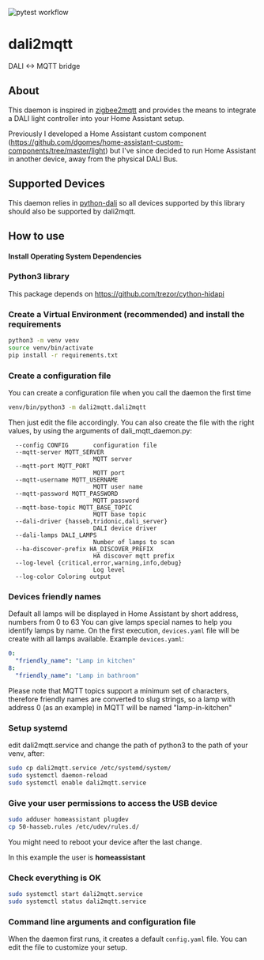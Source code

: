![pytest workflow](https://github.com/dgomes/dali2mqtt/actions/workflows/pytest.yml/badge.svg)

# dali2mqtt
DALI <-> MQTT bridge

## About

This daemon is inspired in [zigbee2mqtt](https://github.com/Koenkk/zigbee2mqtt) and provides the means to integrate a DALI light controller into your Home Assistant setup.

Previously I developed a Home Assistant custom component (https://github.com/dgomes/home-assistant-custom-components/tree/master/light) but I've since decided to run Home Assistant in another device, away from the physical DALI Bus.

## Supported Devices

This daemon relies in [python-dali](https://github.com/sde1000/python-dali) so all devices supported by this library should also be supported by dali2mqtt.

## How to use

#### Install Operating System Dependencies

### Python3 library
This package depends on https://github.com/trezor/cython-hidapi

### Create a Virtual Environment (recommended) and install the requirements
```bash
python3 -m venv venv
source venv/bin/activate
pip install -r requirements.txt
```

### Create a configuration file
You can create a configuration file when you call the daemon the first time

```bash
venv/bin/python3 -m dali2mqtt.dali2mqtt
```

Then just edit the file accordingly. You can also create the file with the right values, by using the arguments of dali_mqtt_daemon.py:

```
  --config CONFIG       configuration file
  --mqtt-server MQTT_SERVER
                        MQTT server
  --mqtt-port MQTT_PORT
                        MQTT port
  --mqtt-username MQTT_USERNAME
                        MQTT user name
  --mqtt-password MQTT_PASSWORD
                        MQTT password
  --mqtt-base-topic MQTT_BASE_TOPIC
                        MQTT base topic
  --dali-driver {hasseb,tridonic,dali_server}
                        DALI device driver
  --dali-lamps DALI_LAMPS
                        Number of lamps to scan
  --ha-discover-prefix HA_DISCOVER_PREFIX
                        HA discover mqtt prefix
  --log-level {critical,error,warning,info,debug}  
                        Log level  
  --log-color Coloring output
```

### Devices friendly names
Default all lamps will be displayed in Home Assistant by short address, numbers from 0 to 63
You can give lamps special names to help you identify lamps by name. On the first execution, `devices.yaml` file will be create with all lamps available.
Example `devices.yaml`:
```yaml
0: 
  "friendly_name": "Lamp in kitchen"
8:
  "friendly_name": "Lamp in bathroom"
```
Please note that MQTT topics support a minimum set of characters, therefore friendly names are converted to slug strings, so a lamp with address 0 (as an example) in MQTT will be named "lamp-in-kitchen"

### Setup systemd
edit dali2mqtt.service and change the path of python3 to the path of your venv, after:

```bash
sudo cp dali2mqtt.service /etc/systemd/system/
sudo systemctl daemon-reload
sudo systemctl enable dali2mqtt.service 
```

### Give your user permissions to access the USB device
```bash
sudo adduser homeassistant plugdev 
cp 50-hasseb.rules /etc/udev/rules.d/
```
You might need to reboot your device after the last change.

In this example the user is **homeassistant**

### Check everything is OK
```bash
sudo systemctl start dali2mqtt.service 
sudo systemctl status dali2mqtt.service 
```

### Command line arguments and configuration file

When the daemon first runs, it creates a default `config.yaml` file.
You can edit the file to customize your setup.
